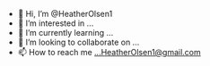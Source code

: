 - 👋 Hi, I’m @HeatherOlsen1
- 👀 I’m interested in ...
- 🌱 I’m currently learning ...
- 💞️ I’m looking to collaborate on ...
- 📫 How to reach me ...HeatherOlsen1@gmail.com

<!---
HeatherOlsen1/HeatherOlsen1 is a ✨ special ✨ repository because its `README.md` (this file) appears on your GitHub profile.
You can click the Preview link to take a look at your changes.
--->

